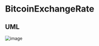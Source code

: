 # BitcoinExchangeRate

## UML
![image](https://user-images.githubusercontent.com/107873842/218121424-00b87aea-1619-405d-b667-8f61cc7b04a3.jpeg)

